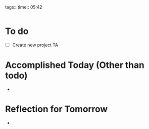 tags:: 
time:: 05:42

```wakatime
```


# To do
- [ ] Create new project TA

# Accomplished Today (Other than todo)
- 

# Reflection for Tomorrow
- 